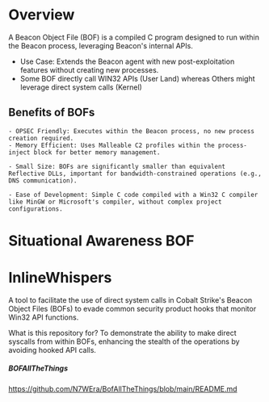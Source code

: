 
# Overview
A Beacon Object File (BOF) is a compiled C program designed to run within the Beacon process, leveraging Beacon's internal APIs.
- Use Case: Extends the Beacon agent with new post-exploitation features without creating new processes.
- Some BOF directly call WIN32 APIs (User Land) whereas Others might leverage direct system calls (Kernel)
## Benefits of BOFs

    - OPSEC Friendly: Executes within the Beacon process, no new process creation required.
    - Memory Efficient: Uses Malleable C2 profiles within the process-inject block for better memory management.

    - Small Size: BOFs are significantly smaller than equivalent Reflective DLLs, important for bandwidth-constrained operations (e.g., DNS communication).

    - Ease of Development: Simple C code compiled with a Win32 C compiler like MinGW or Microsoft's compiler, without complex project configurations.


# Situational Awareness BOF


# InlineWhispers
A tool to facilitate the use of direct system calls in Cobalt Strike's Beacon Object Files (BOFs) to evade common security product hooks that monitor Win32 API functions.

What is this repository for? To demonstrate the ability to make direct syscalls from within BOFs, enhancing the stealth of the operations by avoiding hooked API calls.



##### **BOFAllTheThings**
https://github.com/N7WEra/BofAllTheThings/blob/main/README.md
